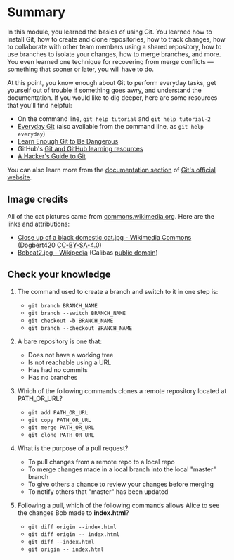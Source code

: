 # Summary

In this module, you learned the basics of using Git. You learned how to install Git, how to create and clone repositories, how to track changes, how to collaborate with other team members using a shared repository, how to use branches to isolate your changes, how to merge branches, and more. You even learned one technique for recovering from merge conflicts — something that sooner or later, you will have to do.

At this point, you know enough about Git to perform everyday tasks, get yourself out of trouble if something goes awry, and understand the documentation. If you would like to dig deeper, here are some resources that you'll find helpful:

- On the command line, `git help tutorial` and `git help tutorial-2`
- [Everyday Git](https://git-scm.com/docs/everyday) (also available from the command line, as `git help everyday`)
- [Learn Enough Git to Be  Dangerous](https://www.learnenough.com/git-tutorial/getting_started)
- GitHub's [Git and GitHub learning resources](https://help.github.com/en/articles/git-and-github-learning-resources)
- [A Hacker's Guide to Git](https://wildlyinaccurate.com/a-hackers-guide-to-git/)

You can also learn more from the [documentation section](https://git-scm.com/doc) of [Git's official website](https://git-scm.com).

## Image credits

All of the cat pictures came from [commons.wikimedia.org](https://commons.wikimedia.org/). Here are the links and attributions:

- [Close up of a black domestic cat.jpg - Wikimedia Commons](https://commons.wikimedia.org/wiki/File:Close_up_of_a_black_domestic_cat.jpg) (Dogbert420 [CC-BY-SA-4.0](https://creativecommons.org/licenses/by-sa/4.0/deed.en))
- [Bobcat2.jpg - Wikipedia](https://en.wikipedia.org/wiki/File:Bobcat2.jpg) (Calibas [public domain](https://en.wikipedia.org/wiki/en:public_domain))

## Check your knowledge

1. The command used to create a branch and switch to it in one step is:
	- `git branch BRANCH_NAME`
	- `git branch --switch BRANCH_NAME`
	- `git checkout -b BRANCH_NAME`
	- `git branch --checkout BRANCH_NAME`

1. A bare repository is one that:
	- Does not have a working tree
	- Is not reachable using a URL
	- Has had no commits
	- Has no branches

1. Which of the following commands clones a remote repository located at PATH_OR_URL?
	- `git add PATH_OR_URL`
	- `git copy PATH_OR_URL`
	- `git merge PATH_OR_URL`
	- `git clone PATH_OR_URL`

1. What is the purpose of a pull request?
	- To pull changes from a remote repo to a local repo
	- To merge changes made in a local branch into the local "master" branch
	- To give others a chance to review your changes before merging
	- To notify others that "master" has been updated

1. Following a pull, which of the following commands allows Alice to see the changes Bob made to **index.html**?
	- `git diff origin --index.html`
	- `git diff origin -- index.html`
	- `git diff --index.html`
	- `git origin -- index.html`